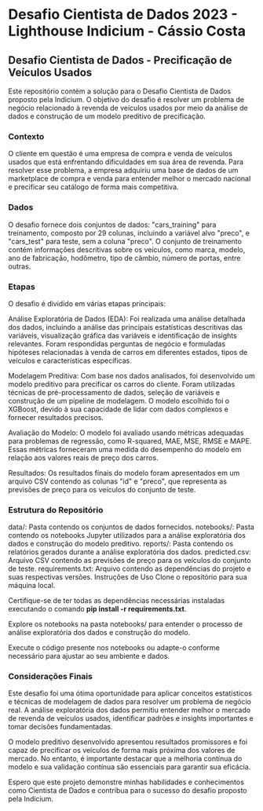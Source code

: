 # Desafio Cientista de Dados 2023 - Lighthouse Indicium - Cássio Costa

## Desafio Cientista de Dados - Precificação de Veículos Usados
Este repositório contém a solução para o Desafio Cientista de Dados proposto pela Indicium. O objetivo do desafio é resolver um problema de negócio relacionado à revenda de veículos usados por meio da análise de dados e construção de um modelo preditivo de precificação.

### Contexto
O cliente em questão é uma empresa de compra e venda de veículos usados que está enfrentando dificuldades em sua área de revenda. Para resolver esse problema, a empresa adquiriu uma base de dados de um marketplace de compra e venda para entender melhor o mercado nacional e precificar seu catálogo de forma mais competitiva.

### Dados
O desafio fornece dois conjuntos de dados: "cars_training" para treinamento, composto por 29 colunas, incluindo a variável alvo "preco", e "cars_test" para teste, sem a coluna "preco". O conjunto de treinamento contém informações descritivas sobre os veículos, como marca, modelo, ano de fabricação, hodômetro, tipo de câmbio, número de portas, entre outras.

### Etapas
O desafio é dividido em várias etapas principais:

Análise Exploratória de Dados (EDA): Foi realizada uma análise detalhada dos dados, incluindo a análise das principais estatísticas descritivas das variáveis, visualização gráfica das variáveis e identificação de insights relevantes. Foram respondidas perguntas de negócio e formuladas hipóteses relacionadas à venda de carros em diferentes estados, tipos de veículos e características específicas.

Modelagem Preditiva: Com base nos dados analisados, foi desenvolvido um modelo preditivo para precificar os carros do cliente. Foram utilizadas técnicas de pré-processamento de dados, seleção de variáveis e construção de um pipeline de modelagem. O modelo escolhido foi o XGBoost, devido à sua capacidade de lidar com dados complexos e fornecer resultados precisos.

Avaliação do Modelo: O modelo foi avaliado usando métricas adequadas para problemas de regressão, como R-squared, MAE, MSE, RMSE e MAPE. Essas métricas forneceram uma medida do desempenho do modelo em relação aos valores reais de preço dos carros.

Resultados: Os resultados finais do modelo foram apresentados em um arquivo CSV contendo as colunas "id" e "preco", que representa as previsões de preço para os veículos do conjunto de teste.

### Estrutura do Repositório
data/: Pasta contendo os conjuntos de dados fornecidos.
notebooks/: Pasta contendo os notebooks Jupyter utilizados para a análise exploratória dos dados e construção do modelo preditivo.
reports/: Pasta contendo os relatórios gerados durante a análise exploratória dos dados.
predicted.csv: Arquivo CSV contendo as previsões de preço para os veículos do conjunto de teste.
requirements.txt: Arquivo contendo as dependências do projeto e suas respectivas versões.
Instruções de Uso
Clone o repositório para sua máquina local.

Certifique-se de ter todas as dependências necessárias instaladas executando o comando **pip install -r requirements.txt**.

Explore os notebooks na pasta notebooks/ para entender o processo de análise exploratória dos dados e construção do modelo.

Execute o código presente nos notebooks ou adapte-o conforme necessário para ajustar ao seu ambiente e dados.

### Considerações Finais
Este desafio foi uma ótima oportunidade para aplicar conceitos estatísticos e técnicas de modelagem de dados para resolver um problema de negócio real. A análise exploratória dos dados permitiu entender melhor o mercado de revenda de veículos usados, identificar padrões e insights importantes e tomar decisões fundamentadas.

O modelo preditivo desenvolvido apresentou resultados promissores e foi capaz de precificar os veículos de forma mais próxima dos valores de mercado. No entanto, é importante destacar que a melhoria contínua do modelo e sua validação contínua são essenciais para garantir sua eficácia.

Espero que este projeto demonstre minhas habilidades e conhecimentos como Cientista de Dados e contribua para o sucesso do desafio proposto pela Indicium.
